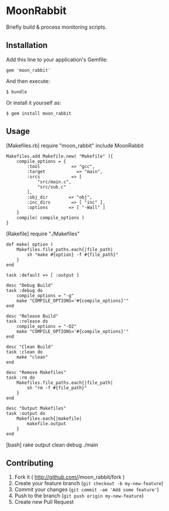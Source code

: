 # MoonRabbit

Briefly build & process monitoring scripts.

## Installation

Add this line to your application's Gemfile:

    gem 'moon_rabbit'

And then execute:

    $ bundle

Or install it yourself as:

    $ gem install moon_rabbit

## Usage

[Makefiles.rb]
    require "moon_rabbit"
    include MoonRabbit
    
    Makefiles.add Makefile.new( "Makefile" ){
        compile_options = {
            :tool            => "gcc",
            :target            => "main",
            :srcs            => [
                "src/main.c",
                "src/sub.c"
            ],
            :obj_dir        => "obj",
            :inc_dirs        => [ "inc" ],
            :options        => [ "-Wall" ]
        }
        compile( compile_options )
    }

[Rakefile]
    require "./Makefiles"
    
    def make( option )
        Makefiles.file_paths.each{|file_path|
            sh "make #{option} -f #{file_path}"
        }
    end
    
    task :default => [ :output ]
    
    desc "Debug Build"
    task :debug do
        compile_options = "-g"
        make "COMPILE_OPTIONS='#{compile_options}'"
    end
    
    desc "Release Build"
    task :release do
        compile_options = "-O2"
        make "COMPILE_OPTIONS='#{compile_options}'"
    end
    
    desc "Clean Build"
    task :clean do
        make "clean"
    end
    
    desc "Remove Makefiles"
    task :rm do
        Makefiles.file_paths.each{|file_path|
            sh "rm -f #{file_path}"
        }
    end
    
    desc "Output Makefiles"
    task :output do
        Makefiles.each{|makefile|
            makefile.output
        }
    end

[bash]
rake output clean debug
./main

## Contributing

1. Fork it ( http://github.com/<my-github-username>/moon_rabbit/fork )
2. Create your feature branch (`git checkout -b my-new-feature`)
3. Commit your changes (`git commit -am 'Add some feature'`)
4. Push to the branch (`git push origin my-new-feature`)
5. Create new Pull Request
